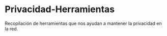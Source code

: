 # Privacidad-Herramientas
Recopilación de herramientas que nos ayudan a mantener la privacidad en la red.
